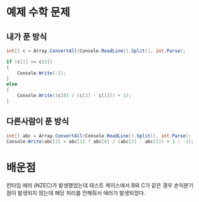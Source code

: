 # 예제 수학 문제

## 내가 푼 방식
``` cs
int[] c = Array.ConvertAll(Console.ReadLine().Split(), int.Parse);

if (c[1] >= c[2])
{
    Console.Write(-1);
}
else
{
    Console.Write((c[0] / (c[2] - c[1])) + 1);
}
```

## 다른사람이 푼 방식
``` cs
int[] abc = Array.ConvertAll(Console.ReadLine().Split(), int.Parse);
Console.Write(abc[2] > abc[1] ? abc[0] / (abc[2] - abc[1]) + 1 : -1);
```

# 배운점
런타임 에러 (NZEC)가 발생했었는데 테스트 케이스에서 B와 C가 같은 경우 손익분기점이 발생되지 않는데 해당 처리를 안해줘서 에러가 발생되었다.  
